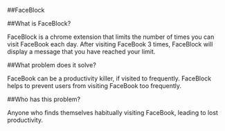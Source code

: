 ##FaceBlock

##What is FaceBlock?

FaceBlock is a chrome extension that limits the number of times you can visit FaceBook each day.
After visiting FaceBook 3 times, FaceBlock will display a message that you have reached your limit.

##What problem does it solve?

FaceBook can be a productivity killer, if visited to frequently. FaceBlock helps to prevent users
from visiting FaceBook too frequently.

##Who has this problem?

Anyone who finds themselves habitually visiting FaceBook, leading to lost productivity.

